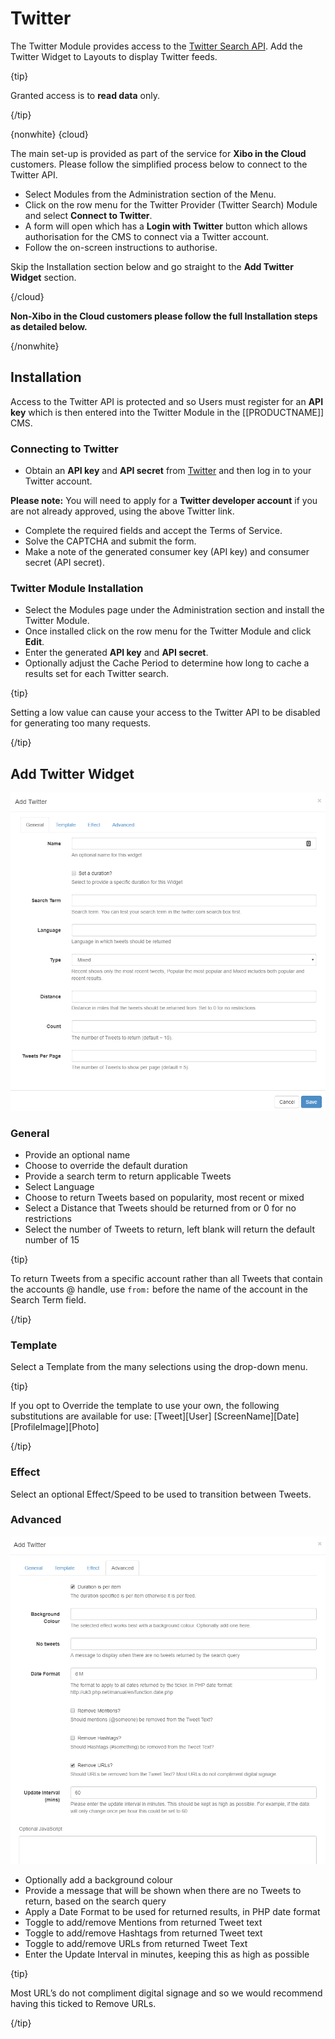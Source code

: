 <!--toc=widgets-->
# Twitter

The Twitter Module provides access to the [Twitter Search API](https://dev.twitter.com/rest/public/search). Add the Twitter Widget to Layouts to display Twitter feeds.

{tip}

Granted access is to **read data** only.

{/tip}

{nonwhite}
{cloud}

The main set-up is provided as part of the service for **Xibo in the Cloud** customers. Please follow the simplified process below to connect to the Twitter API.

- Select Modules from the Administration section of the Menu.
- Click on the row menu for the Twitter Provider (Twitter Search) Module and select **Connect to Twitter**.
- A form will open which has a **Login with Twitter** button which allows authorisation for the CMS to connect via a Twitter account.
- Follow the on-screen instructions to authorise.

Skip the Installation section below and go straight to the **Add Twitter Widget** section.

{/cloud}

**Non-Xibo in the Cloud customers please follow the full Installation steps as detailed below.**

{/nonwhite}

## Installation

Access to the Twitter API is protected and so Users must register for an **API key** which is then entered into the Twitter Module in the [[PRODUCTNAME]] CMS. 

### Connecting to Twitter

- Obtain an **API key** and **API secret** from [Twitter](https://apps.twitter.com) and then log in to your Twitter account. 

**Please note:** You will need to apply for a **Twitter developer account** if you are not already approved, using the above Twitter link.

- Complete the required fields and accept the Terms of Service.
- Solve the CAPTCHA and submit the form.
- Make a note of the generated consumer key (API key) and consumer secret (API secret).

### Twitter Module Installation

- Select the Modules page under the Administration section and install the Twitter Module.
- Once installed click on the row menu for the Twitter Module and click **Edit**.
- Enter the generated **API key** and **API secret**.
- Optionally adjust the Cache Period to determine how long to cache a results set for each Twitter search.

{tip}

Setting a low value can cause your access to the Twitter API to be disabled for generating too many requests.

{/tip}

## Add Twitter Widget

![Twitter Add](img/media_twitter_add.png)

### General

- Provide an optional name
- Choose to override the default duration
- Provide a search term to return applicable Tweets
- Select Language
- Choose to return Tweets based on popularity, most recent or mixed
- Select a Distance that Tweets should be returned from or 0 for no restrictions
- Select the number of Tweets to return, left blank will return the default number of 15

{tip}

To return Tweets from a specific account rather than all Tweets that contain the accounts @ handle, use `from:` before the name of the account in the Search Term field.

{/tip}

### Template

Select a Template from the many selections using the drop-down menu.

{tip}

If you opt to Override the template to use your own, the following substitutions are available for use:
[Tweet][User]
[ScreenName][Date]
[ProfileImage][Photo]

{/tip}

### Effect

Select an optional Effect/Speed to be used to transition between Tweets.

### Advanced

![Twitter Advanced](img/media_twitter_advanced.png)



- Optionally add a background colour
- Provide a message that will be shown when there are no Tweets to return, based on the search query
- Apply a Date Format to be used for returned results, in PHP date format
- Toggle to add/remove Mentions from returned Tweet text
- Toggle to add/remove Hashtags from returned Tweet text
- Toggle to add/remove URLs from returned Tweet Text
- Enter the Update Interval in minutes, keeping this as high as possible

{tip}

Most URL’s do not compliment digital signage and so we would recommend having this ticked to Remove URLs.

{/tip}